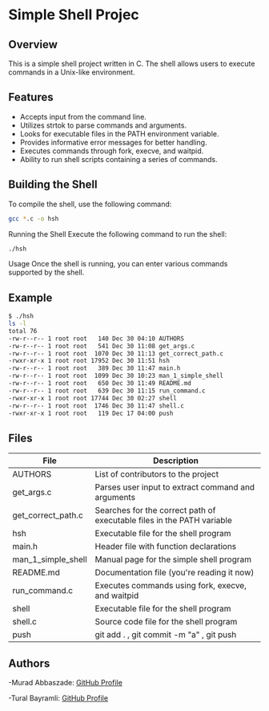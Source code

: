 # Simple Shell Projec

## Overview
This is a simple shell project written in C. The shell allows users to execute commands in a Unix-like environment.

## Features
- Accepts input from the command line.
- Utilizes strtok to parse commands and arguments.
- Looks for executable files in the PATH environment variable.
- Provides informative error messages for better handling.
- Executes commands through fork, execve, and waitpid.
- Ability to run shell scripts containing a series of commands.

## Building the Shell
To compile the shell, use the following command:

```bash
gcc *.c -o hsh
```
Running the Shell
Execute the following command to run the shell:

```bash
./hsh
```
Usage
Once the shell is running, you can enter various commands supported by the shell.

## Example
```bash
$ ./hsh
ls -l
total 76
-rw-r--r-- 1 root root   140 Dec 30 04:10 AUTHORS
-rw-r--r-- 1 root root   541 Dec 30 11:08 get_args.c
-rw-r--r-- 1 root root  1070 Dec 30 11:13 get_correct_path.c
-rwxr-xr-x 1 root root 17952 Dec 30 11:51 hsh
-rw-r--r-- 1 root root   389 Dec 30 11:47 main.h
-rw-r--r-- 1 root root  1099 Dec 30 10:23 man_1_simple_shell
-rw-r--r-- 1 root root   650 Dec 30 11:49 README.md
-rw-r--r-- 1 root root   639 Dec 30 11:15 run_command.c
-rwxr-xr-x 1 root root 17744 Dec 30 02:27 shell
-rw-r--r-- 1 root root  1746 Dec 30 11:47 shell.c
-rwxr-xr-x 1 root root   119 Dec 17 04:00 push
```
## Files

| File                  | Description                                   |
|-----------------------|-----------------------------------------------|
| AUTHORS               | List of contributors to the project           |
| get_args.c            | Parses user input to extract command and arguments |
| get_correct_path.c    | Searches for the correct path of executable files in the PATH variable |
| hsh                   | Executable file for the shell program         |
| main.h                | Header file with function declarations       |
| man_1_simple_shell    | Manual page for the simple shell program      |
| README.md             | Documentation file (you're reading it now)  |
| run_command.c         | Executes commands using fork, execve, and waitpid |
| shell                 | Executable file for the shell program         |
| shell.c               | Source code file for the shell program        |
| push                  | git add . , git commit -m "a" , git push  |

## Authors
-Murad Abbaszade: [GitHub Profile](https://github.com/MuradAbbaszade)

-Tural Bayramli: [GitHub Profile](https://github.com/STTGL)
